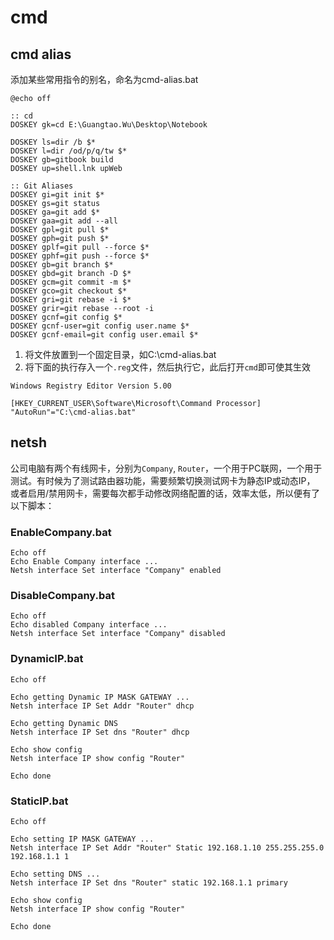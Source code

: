 # cmd

## cmd alias

添加某些常用指令的别名，命名为cmd-alias.bat

``` batch
@echo off

:: cd
DOSKEY gk=cd E:\Guangtao.Wu\Desktop\Notebook

DOSKEY ls=dir /b $*
DOSKEY l=dir /od/p/q/tw $*
DOSKEY gb=gitbook build
DOSKEY up=shell.lnk upWeb

:: Git Aliases
DOSKEY gi=git init $*
DOSKEY gs=git status
DOSKEY ga=git add $*
DOSKEY gaa=git add --all
DOSKEY gpl=git pull $*
DOSKEY gph=git push $*
DOSKEY gplf=git pull --force $*
DOSKEY gphf=git push --force $*
DOSKEY gb=git branch $*
DOSKEY gbd=git branch -D $*
DOSKEY gcm=git commit -m $*
DOSKEY gco=git checkout $*
DOSKEY gri=git rebase -i $*
DOSKEY grir=git rebase --root -i
DOSKEY gcnf=git config $*
DOSKEY gcnf-user=git config user.name $*
DOSKEY gcnf-email=git config user.email $*
```

1. 将文件放置到一个固定目录，如C:\cmd-alias.bat
2. 将下面的执行存入一个`.reg`文件，然后执行它，此后打开`cmd`即可使其生效

``` reg
Windows Registry Editor Version 5.00

[HKEY_CURRENT_USER\Software\Microsoft\Command Processor]
"AutoRun"="C:\cmd-alias.bat"
```

## netsh

公司电脑有两个有线网卡，分别为`Company`, `Router`，一个用于PC联网，一个用于测试。有时候为了测试路由器功能，需要频繁切换测试网卡为静态IP或动态IP，
或者启用/禁用网卡，需要每次都手动修改网络配置的话，效率太低，所以便有了以下脚本：

### EnableCompany.bat

``` batch
Echo off  
Echo Enable Company interface ...
Netsh interface Set interface "Company" enabled
```

### DisableCompany.bat

``` batch
Echo off  
Echo disabled Company interface ...
Netsh interface Set interface "Company" disabled
```

### DynamicIP.bat

``` batch
Echo off  

Echo getting Dynamic IP MASK GATEWAY ...
Netsh interface IP Set Addr "Router" dhcp

Echo getting Dynamic DNS
Netsh interface IP Set dns "Router" dhcp

Echo show config
Netsh interface IP show config "Router"

Echo done
```

### StaticIP.bat

``` batch
Echo off  

Echo setting IP MASK GATEWAY ...
Netsh interface IP Set Addr "Router" Static 192.168.1.10 255.255.255.0 192.168.1.1 1  

Echo setting DNS ...
Netsh interface IP Set dns "Router" static 192.168.1.1 primary  

Echo show config
Netsh interface IP show config "Router"

Echo done
```
